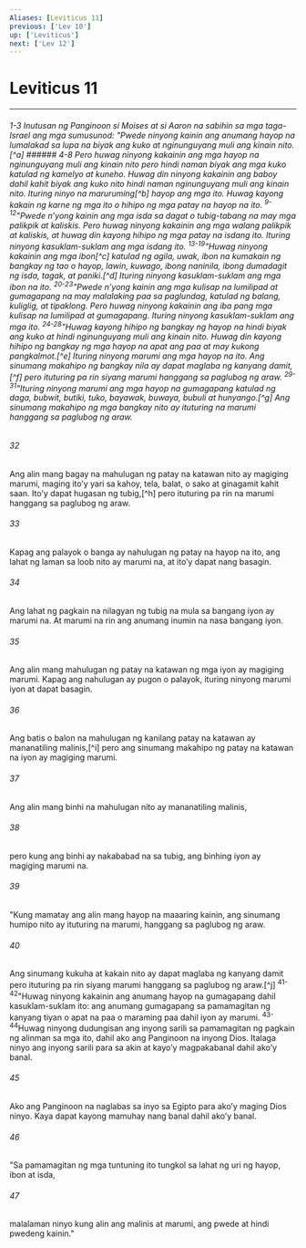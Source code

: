 ```yaml
---
Aliases: [Leviticus 11]
previous: ['Lev 10']
up: ['Leviticus']
next: ['Lev 12']
---
```

# Leviticus 11

***
###### 1-3 Inutusan ng Panginoon si Moises at si Aaron na sabihin sa mga taga-Israel ang mga sumusunod: "Pwede ninyong kainin ang anumang hayop na lumalakad sa lupa na biyak ang kuko at nginunguyang muli ang kinain nito.[^a] ###### 4-8 Pero huwag ninyong kakainin ang mga hayop na nginunguyang muli ang kinain nito pero hindi naman biyak ang mga kuko katulad ng kamelyo at kuneho. Huwag din ninyong kakainin ang baboy dahil kahit biyak ang kuko nito hindi naman nginunguyang muli ang kinain nito. Ituring ninyo na maruruming[^b] hayop ang mga ito. Huwag kayong kakain ng karne ng mga ito o hihipo ng mga patay na hayop na ito. <sup class="versenum">9-12</sup>"Pwede nʼyong kainin ang mga isda sa dagat o tubig-tabang na may mga palikpik at kaliskis. Pero huwag ninyong kakainin ang mga walang palikpik at kaliskis, at huwag din kayong hihipo ng mga patay na isdang ito. Ituring ninyong kasuklam-suklam ang mga isdang ito. <sup class="versenum">13-19</sup>"Huwag ninyong kakainin ang mga ibon[^c] katulad ng agila, uwak, ibon na kumakain ng bangkay ng tao o hayop, lawin, kuwago, ibong naninila, ibong dumadagit ng isda, tagak, at paniki.[^d] Ituring ninyong kasuklam-suklam ang mga ibon na ito. <sup class="versenum">20-23</sup>"Pwede nʼyong kainin ang mga kulisap na lumilipad at gumagapang na may malalaking paa sa paglundag, katulad ng balang, kuliglig, at tipaklong. Pero huwag ninyong kakainin ang iba pang mga kulisap na lumilipad at gumagapang. Ituring ninyong kasuklam-suklam ang mga ito. <sup class="versenum">24-28</sup>"Huwag kayong hihipo ng bangkay ng hayop na hindi biyak ang kuko at hindi nginunguyang muli ang kinain nito. Huwag din kayong hihipo ng bangkay ng mga hayop na apat ang paa at may kukong pangkalmot.[^e] Ituring ninyong marumi ang mga hayop na ito. Ang sinumang makahipo ng bangkay nila ay dapat maglaba ng kanyang damit,[^f] pero ituturing pa rin siyang marumi hanggang sa paglubog ng araw. <sup class="versenum">29-31</sup>"Ituring ninyong marumi ang mga hayop na gumagapang katulad ng daga, bubwit, butiki, tuko, bayawak, buwaya, bubuli at hunyango.[^g] Ang sinumang makahipo ng mga bangkay nito ay ituturing na marumi hanggang sa paglubog ng araw. 





















###### 32 










Ang alin mang bagay na mahulugan ng patay na katawan nito ay magiging marumi, maging itoʼy yari sa kahoy, tela, balat, o sako at ginagamit kahit saan. Itoʼy dapat hugasan ng tubig,[^h] pero ituturing pa rin na marumi hanggang sa paglubog ng araw. 





















###### 33 










Kapag ang palayok o banga ay nahulugan ng patay na hayop na ito, ang lahat ng laman sa loob nito ay marumi na, at itoʼy dapat nang basagin. 





















###### 34 










Ang lahat ng pagkain na nilagyan ng tubig na mula sa bangang iyon ay marumi na. At marumi na rin ang anumang inumin na nasa bangang iyon. 





















###### 35 










Ang alin mang mahulugan ng patay na katawan ng mga iyon ay magiging marumi. Kapag ang nahulugan ay pugon o palayok, ituring ninyong marumi iyon at dapat basagin. 





















###### 36 










Ang batis o balon na mahulugan ng kanilang patay na katawan ay mananatiling malinis,[^i] pero ang sinumang makahipo ng patay na katawan na iyon ay magiging marumi. 





















###### 37 










Ang alin mang binhi na mahulugan nito ay mananatiling malinis, 





















###### 38 










pero kung ang binhi ay nakababad na sa tubig, ang binhing iyon ay magiging marumi na. 





















###### 39 










"Kung mamatay ang alin mang hayop na maaaring kainin, ang sinumang humipo nito ay ituturing na marumi, hanggang sa paglubog ng araw. 





















###### 40 










Ang sinumang kukuha at kakain nito ay dapat maglaba ng kanyang damit pero ituturing pa rin siyang marumi hanggang sa paglubog ng araw.[^j] <sup class="versenum">41-42</sup>"Huwag ninyong kakainin ang anumang hayop na gumagapang dahil kasuklam-suklam ito: ang anumang gumagapang sa pamamagitan ng kanyang tiyan o apat na paa o maraming paa dahil iyon ay marumi. <sup class="versenum">43-44</sup>Huwag ninyong dudungisan ang inyong sarili sa pamamagitan ng pagkain ng alinman sa mga ito, dahil ako ang Panginoon na inyong Dios. Italaga ninyo ang inyong sarili para sa akin at kayoʼy magpakabanal dahil akoʼy banal. 





















###### 45 










Ako ang Panginoon na naglabas sa inyo sa Egipto para akoʼy maging Dios ninyo. Kaya dapat kayong mamuhay nang banal dahil akoʼy banal. 





















###### 46 










"Sa pamamagitan ng mga tuntuning ito tungkol sa lahat ng uri ng hayop, ibon at isda, 





















###### 47 










malalaman ninyo kung alin ang malinis at marumi, ang pwede at hindi pwedeng kainin."
